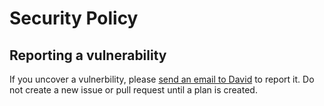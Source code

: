 # Security Policy

## Reporting a vulnerability

If you uncover a vulnerbility, please [send an email to 
David](mailto:contact@lovindevs.com) to report it. Do not create a new issue or
pull request until a plan is created.
